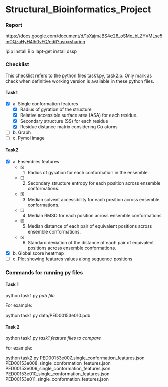 # Structural_Bioinformatics_Project

### Report 
https://docs.google.com/document/d/1sXajmJBS4c28_oSMq_bLZYVMLse5mOQzaHyH4lh0vFQ/edit?usp=sharing


!pip install Bio
!apt-get install dssp

### Checklist
This checklist refers to the python files task1.py, task2.p. Only mark as check when definitive working version is available in these python files.

#### Task1
- [x] a. Single conformation features
  - [x] Radius of gyration of the structure
  - [x] Relative accessible surface area (ASA) for each residue.
  - [x] Secondary structure (SS) for each residue
  - [x] Residue distance matrix considering Cα atoms
- [ ] b. Graph
- [ ] c. Pymol image

#### Task2
- [x] a. Ensembles features
  - [x] 1. Radius of gyration for each conformation in the ensemble.
  - [ ] 2. Secondary structure entropy for each position across ensemble conformations.
  - [x] 3. Median solvent accessibility for each position across ensemble conformations.
  - [ ] 4. Median RMSD for each position across ensemble conformations
  - [x] 5. Median distance of each pair of equivalent positions across ensemble conformations.
  - [x] 6. Standard deviation of the distance of each pair of equivalent positions across ensemble
conformations.
- [x] b. Global score heatmap
- [ ] c. Plot showing features values along sequence positions

### Commands for running py files

#### Task 1
python task1.py *pdb file*
  
For example:
  
python task1.py data/PED00153e010.pdb

#### Task 2
python task1.py *task1 feature files to compare*
  
For example:
  
python task2.py PED00153e007_single_conformation_features.json PED00153e008_single_conformation_features.json PED00153e009_single_conformation_features.json PED00153e010_single_conformation_features.json PED00153e011_single_conformation_features.json
